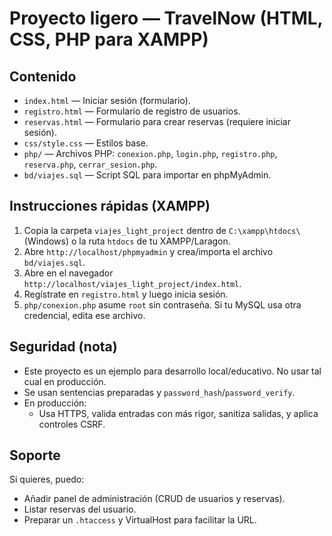 # Proyecto ligero — TravelNow (HTML, CSS, PHP para XAMPP)

## Contenido
- `index.html` — Iniciar sesión (formulario).
- `registro.html` — Formulario de registro de usuarios.
- `reservas.html` — Formulario para crear reservas (requiere iniciar sesión).
- `css/style.css` — Estilos base.
- `php/` — Archivos PHP: `conexion.php`, `login.php`, `registro.php`, `reserva.php`, `cerrar_sesion.php`.
- `bd/viajes.sql` — Script SQL para importar en phpMyAdmin.

## Instrucciones rápidas (XAMPP)
1. Copia la carpeta `viajes_light_project` dentro de `C:\xampp\htdocs\` (Windows) o la ruta `htdocs` de tu XAMPP/Laragon.
2. Abre `http://localhost/phpmyadmin` y crea/importa el archivo `bd/viajes.sql`.
3. Abre en el navegador `http://localhost/viajes_light_project/index.html`.
4. Regístrate en `registro.html` y luego inicia sesión.
5. `php/conexion.php` asume `root` sin contraseña. Si tu MySQL usa otra credencial, edita ese archivo.

## Seguridad (nota)
- Este proyecto es un ejemplo para desarrollo local/educativo. No usar tal cual en producción.
- Se usan sentencias preparadas y `password_hash`/`password_verify`.
- En producción:
  - Usa HTTPS, valida entradas con más rigor, sanitiza salidas, y aplica controles CSRF.

## Soporte
Si quieres, puedo:
- Añadir panel de administración (CRUD de usuarios y reservas).
- Listar reservas del usuario.
- Preparar un `.htaccess` y VirtualHost para facilitar la URL.
